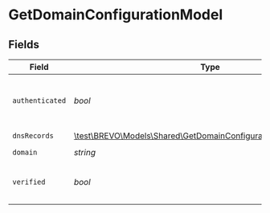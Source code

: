 # GetDomainConfigurationModel


## Fields

| Field                                                                                                                           | Type                                                                                                                            | Required                                                                                                                        | Description                                                                                                                     | Example                                                                                                                         |
| ------------------------------------------------------------------------------------------------------------------------------- | ------------------------------------------------------------------------------------------------------------------------------- | ------------------------------------------------------------------------------------------------------------------------------- | ------------------------------------------------------------------------------------------------------------------------------- | ------------------------------------------------------------------------------------------------------------------------------- |
| `authenticated`                                                                                                                 | *bool*                                                                                                                          | :heavy_check_mark:                                                                                                              | Status of domain authentication (true=authenticated, false=non authenticated)                                                   | false                                                                                                                           |
| `dnsRecords`                                                                                                                    | [\test\BREVO\Models\Shared\GetDomainConfigurationModelDnsRecords](../../Models/Shared/GetDomainConfigurationModelDnsRecords.md) | :heavy_check_mark:                                                                                                              | N/A                                                                                                                             |                                                                                                                                 |
| `domain`                                                                                                                        | *string*                                                                                                                        | :heavy_check_mark:                                                                                                              | Domain                                                                                                                          | myexample.com                                                                                                                   |
| `verified`                                                                                                                      | *bool*                                                                                                                          | :heavy_check_mark:                                                                                                              | Status of domain verification (true=verified, false=non verified)                                                               | true                                                                                                                            |